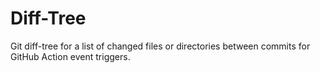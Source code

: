 # Diff-Tree
Git diff-tree for a list of changed files or directories between commits for GitHub Action event triggers.
